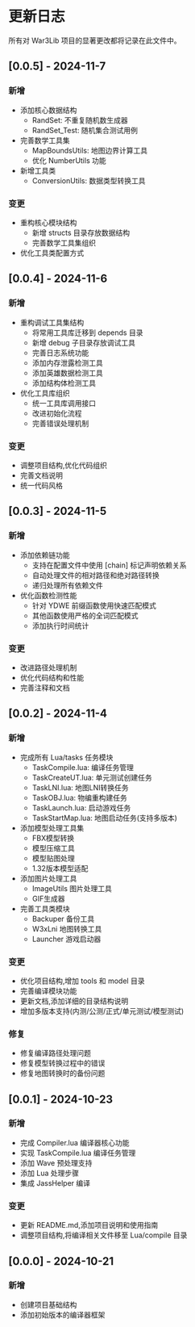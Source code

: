# 更新日志

所有对 War3Lib 项目的显著更改都将记录在此文件中。

## [0.0.5] - 2024-11-7

### 新增
- 添加核心数据结构
  - RandSet: 不重复随机数生成器
  - RandSet_Test: 随机集合测试用例
- 完善数学工具集
  - MapBoundsUtils: 地图边界计算工具
  - 优化 NumberUtils 功能
- 新增工具类
  - ConversionUtils: 数据类型转换工具

### 变更
- 重构核心模块结构
  - 新增 structs 目录存放数据结构
  - 完善数学工具集组织
- 优化工具类配置方式

## [0.0.4] - 2024-11-6

### 新增
- 重构调试工具集结构
  - 将常用工具库迁移到 depends 目录
  - 新增 debug 子目录存放调试工具
  - 完善日志系统功能
  - 添加内存泄露检测工具
  - 添加英雄数据检测工具
  - 添加结构体检测工具
- 优化工具库组织
  - 统一工具库调用接口
  - 改进初始化流程
  - 完善错误处理机制

### 变更
- 调整项目结构,优化代码组织
- 完善文档说明
- 统一代码风格

## [0.0.3] - 2024-11-5

### 新增
- 添加依赖链功能
  - 支持在配置文件中使用 [chain] 标记声明依赖关系
  - 自动处理文件的相对路径和绝对路径转换
  - 递归处理所有依赖文件
- 优化函数检测性能
  - 针对 YDWE 前缀函数使用快速匹配模式
  - 其他函数使用严格的全词匹配模式
  - 添加执行时间统计

### 变更
- 改进路径处理机制
- 优化代码结构和性能
- 完善注释和文档

## [0.0.2] - 2024-11-4

### 新增
- 完成所有 Lua/tasks 任务模块
  - TaskCompile.lua: 编译任务管理
  - TaskCreateUT.lua: 单元测试创建任务
  - TaskLNI.lua: 地图LNI转换任务
  - TaskOBJ.lua: 物编重构建任务
  - TaskLaunch.lua: 启动游戏任务
  - TaskStartMap.lua: 地图启动任务(支持多版本)
- 添加模型处理工具集
  - FBX模型转换
  - 模型压缩工具
  - 模型贴图处理
  - 1.32版本模型适配
- 添加图片处理工具
  - ImageUtils 图片处理工具
  - GIF生成器
- 完善工具类模块
  - Backuper 备份工具
  - W3xLni 地图转换工具
  - Launcher 游戏启动器

### 变更
- 优化项目结构,增加 tools 和 model 目录
- 完善编译模块功能
- 更新文档,添加详细的目录结构说明
- 增加多版本支持(内测/公测/正式/单元测试/模型测试)

### 修复
- 修复编译路径处理问题
- 修复模型转换过程中的错误
- 修复地图转换时的备份问题

## [0.0.1] - 2024-10-23

### 新增
- 完成 Compiler.lua 编译器核心功能
- 实现 TaskCompile.lua 编译任务管理
- 添加 Wave 预处理支持
- 添加 Lua 处理步骤
- 集成 JassHelper 编译

### 变更
- 更新 README.md,添加项目说明和使用指南
- 调整项目结构,将编译相关文件移至 Lua/compile 目录

## [0.0.0] - 2024-10-21

### 新增
- 创建项目基础结构
- 添加初始版本的编译器框架
